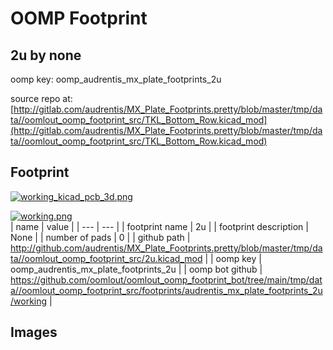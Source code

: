 # OOMP Footprint  
## 2u  by none  
  
oomp key: oomp_audrentis_mx_plate_footprints_2u  
  
source repo at: [http://gitlab.com/audrentis/MX_Plate_Footprints.pretty/blob/master/tmp/data//oomlout_oomp_footprint_src/TKL_Bottom_Row.kicad_mod](http://gitlab.com/audrentis/MX_Plate_Footprints.pretty/blob/master/tmp/data//oomlout_oomp_footprint_src/TKL_Bottom_Row.kicad_mod)  
## Footprint  
  
[![working_kicad_pcb_3d.png](working_kicad_pcb_3d_600.png)](working_kicad_pcb_3d.png)  
  
[![working.png](working_600.png)](working.png)  
| name | value | 
| --- | --- | 
| footprint name | 2u | 
| footprint description | None | 
| number of pads | 0 | 
| github path | http://github.com/audrentis/MX_Plate_Footprints.pretty/blob/master/tmp/data//oomlout_oomp_footprint_src/2u.kicad_mod | 
| oomp key | oomp_audrentis_mx_plate_footprints_2u | 
| oomp bot github | https://github.com/oomlout/oomlout_oomp_footprint_bot/tree/main/tmp/data//oomlout_oomp_footprint_src/footprints/audrentis_mx_plate_footprints_2u/working | 
## Images  
